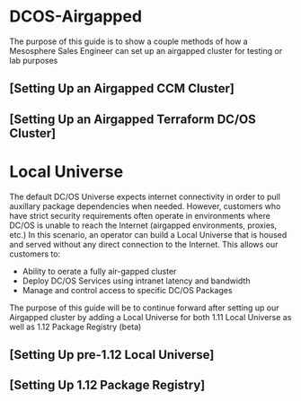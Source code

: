 # DCOS-Airgapped

The purpose of this guide is to show a couple methods of how a Mesosphere Sales Engineer can set up an airgapped cluster for testing or lab purposes

## [Setting Up an Airgapped CCM Cluster]
## [Setting Up an Airgapped Terraform DC/OS Cluster]

# Local Universe

The default DC/OS Universe expects internet connectivity in order to pull auxillary package dependencies when needed. However, customers who have strict security requirements often operate in environments where DC/OS is unable to reach the Internet (airgapped environments, proxies, etc.) In this scenario, an operator can build a Local Universe that is housed and served without any direct connection to the Internet. This allows our customers to:
- Ability to oerate a fully air-gapped cluster
- Deploy DC/OS Services using intranet latency and bandwidth
- Manage and control access to specific DC/OS Packages

The purpose of this guide will be to continue forward after setting up our Airgapped cluster by adding a Local Universe for both 1.11 Local Universe as well as 1.12 Package Registry (beta)

## [Setting Up pre-1.12 Local Universe]
## [Setting Up 1.12 Package Registry]  
